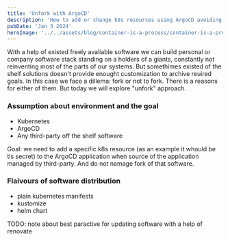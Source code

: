 ```yaml
---
title: 'Unfork with ArgoCD'
description: 'How to add or change k8s resources using ArgoCD avoiding forking of third-party software.'
pubDate: 'Jan 3 2024'
heroImage: '../../assets/blog/container-is-a-process/container-is-a-process.png'
---
```


With a help of existed freely avaliable software we can build personal or company software stack standing on a holders of a giants, constantly not reinventing most of the parts of our systems. But somethimes existed of the shelf solutions doesn't provide enought customization to archive reuired goals. In this case we face a dillema: fork or not to fork. There is a reasons for either of them. But today we will explore "unfork" approach.

### Assumption about environment and the goal

- Kubernetes
- ArgoCD
- Any third-party off the shelf software

Goal: we need to add a specific k8s resource (as an example it whould be tls secret) to the ArgoCD application when source of the application managed by third-party. And do not namage fork of that software.

### Flaivours of software distribution

- plain kubernetes manifests
- kustomize
- helm chart



TODO: note about best paractive for updating software with a help of renovate
